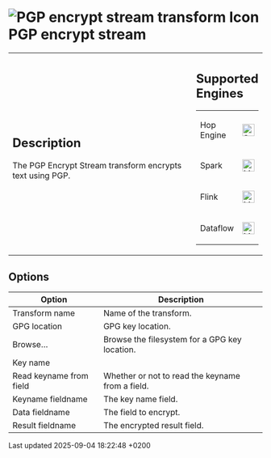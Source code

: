 <div id="header">

# <span class="image image-doc-icon">![PGP encrypt stream transform Icon](../assets/images/transforms/icons/pgpencryptstream.svg)</span> PGP encrypt stream

</div>

<div id="content">

<div id="preamble">

<div class="sectionbody">

<table>
<colgroup>
<col style="width: 75%" />
<col style="width: 25%" />
</colgroup>
<tbody>
<tr class="odd">
<td><div class="content">
<div class="sect1">
<h2 id="_description">Description</h2>
<div class="sectionbody">
<div class="paragraph">
<p>The PGP Encrypt Stream transform encrypts text using PGP.</p>
</div>
</div>
</div>
</div></td>
<td><div class="content">
<div class="sect1">
<h2 id="_supported_engines">Supported Engines</h2>
<div class="sectionbody">
<table>
<tbody>
<tr class="odd">
<td><p>Hop Engine</p></td>
<td><div class="content">
<div class="paragraph">
<p><span class="image"><img src="../assets/images/check_mark.svg" alt="Supported" width="24" /></span></p>
</div>
</div></td>
</tr>
<tr class="even">
<td><p>Spark</p></td>
<td><div class="content">
<div class="paragraph">
<p><span class="image"><img src="../assets/images/question_mark.svg" alt="Maybe Supported" width="24" /></span></p>
</div>
</div></td>
</tr>
<tr class="odd">
<td><p>Flink</p></td>
<td><div class="content">
<div class="paragraph">
<p><span class="image"><img src="../assets/images/question_mark.svg" alt="Maybe Supported" width="24" /></span></p>
</div>
</div></td>
</tr>
<tr class="even">
<td><p>Dataflow</p></td>
<td><div class="content">
<div class="paragraph">
<p><span class="image"><img src="../assets/images/question_mark.svg" alt="Maybe Supported" width="24" /></span></p>
</div>
</div></td>
</tr>
</tbody>
</table>
</div>
</div>
</div></td>
</tr>
</tbody>
</table>

</div>

</div>

<div class="sect1">

## Options

<div class="sectionbody">

| Option                  | Description                                      |
| ----------------------- | ------------------------------------------------ |
| Transform name          | Name of the transform.                           |
| GPG location            | GPG key location.                                |
| Browse…​                | Browse the filesystem for a GPG key location.    |
| Key name                |                                                  |
| Read keyname from field | Whether or not to read the keyname from a field. |
| Keyname fieldname       | The key name field.                              |
| Data fieldname          | The field to encrypt.                            |
| Result fieldname        | The encrypted result field.                      |

</div>

</div>

</div>

<div id="footer">

<div id="footer-text">

Last updated 2025-09-04 18:22:48 +0200

</div>

</div>

